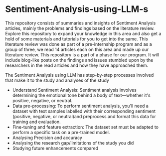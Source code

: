 # Sentiment-Analysis-using-LLM-s
This repository consists of summaries and insights of Sentiment Analysis articles, mainly the problems and findings based on the literature review. Explore this repository to expand your knowledge in this area and also get a hold of some materials and tutorials for you to get into the same.
This literature review was done as part of a pre-internship program and as a group of three, we read 14 articles each on this area and made up our literature review. This repository is a part of a phase for our program. It will include blog-like posts on the findings and issues stumbled upon by the researchers in the read articles and how they have approached them.

The Sentiment Analysis using LLM has step-by-step processes involved that make it to the study and analyses of the study
- Understand Sentiment Analysis:
  Sentiment analysis involves determining the emotional tone behind a body of text—whether it's positive, negative, or neutral.
- Data pre-processing:
  To perform sentiment analysis, you'll need a dataset with text samples labelled with their corresponding sentiment (positive, negative, or neutral)and preprocess and format this data for training and evaluation.
- Fine-tuning and feature extraction:
  The dataset set must be adapted to perform a specific task on a pre-trained model.
- Analysing Precision and accuracy
- Analysing the research gap/limitations of the study you did
- Studying future enhancements compared
